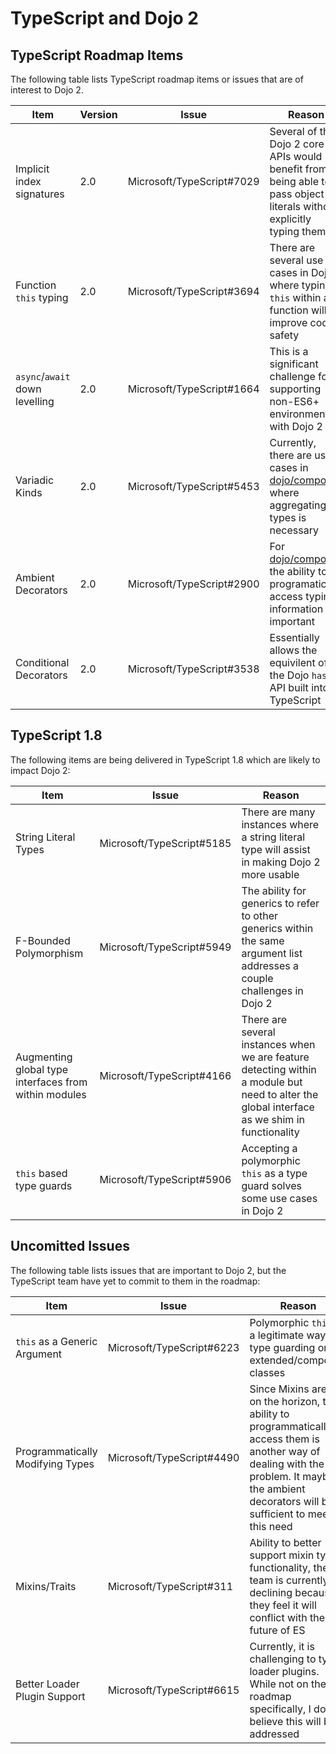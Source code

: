 # TypeScript and Dojo 2

## TypeScript Roadmap Items

The following table lists TypeScript roadmap items or issues that are of interest to Dojo 2.

|Item|Version|Issue|Reason|
|----|-------|-----|------|
|Implicit index signatures|2.0|Microsoft/TypeScript#7029|Several of the Dojo 2 core APIs would benefit from being able to pass object literals without explicitly typing them|
|Function `this` typing|2.0|Microsoft/TypeScript#3694|There are several use cases in Dojo where typing `this` within a function will improve code safety|
|`async`/`await` down levelling|2.0|Microsoft/TypeScript#1664|This is a significant challenge for supporting non-ES6+ environments with Dojo 2|
|Variadic Kinds|2.0|Microsoft/TypeScript#5453|Currently, there are use cases in [dojo/compose](https://github.com/dojo/compose) where aggregating types is necessary|
|Ambient Decorators|2.0|Microsoft/TypeScript#2900|For [dojo/compose](https://github.com/dojo/compose) the ability to programatically access typing information is important|
|Conditional Decorators|2.0|Microsoft/TypeScript#3538|Essentially allows the equivilent of the Dojo `has()` API built into TypeScript|


## TypeScript 1.8

The following items are being delivered in TypeScript 1.8 which are likely to impact Dojo 2:

|Item|Issue|Reason|
|----|-----|------|
|String Literal Types|Microsoft/TypeScript#5185|There are many instances where a string literal type will assist in making Dojo 2 more usable|
|F-Bounded Polymorphism|Microsoft/TypeScript#5949|The ability for generics to refer to other generics within the same argument list addresses a couple challenges in Dojo 2|
|Augmenting global type interfaces from within modules|Microsoft/TypeScript#4166|There are several instances when we are feature detecting within a module but need to alter the global interface as we shim in functionality|
|`this` based type guards|Microsoft/TypeScript#5906|Accepting a polymorphic `this` as a type guard solves some use cases in Dojo 2|

## Uncomitted Issues

The following table lists issues that are important to Dojo 2, but the TypeScript team have yet to commit to them in the roadmap:

|Item|Issue|Reason|
|----|-----|------|
|`this` as a Generic Argument|Microsoft/TypeScript#6223|Polymorphic `this` is a legitimate way of type guarding on extended/composed classes|
|Programmatically Modifying Types|Microsoft/TypeScript#4490|Since Mixins are not on the horizon, the ability to programmatically access them is another way of dealing with the problem.  It maybe the ambient decorators will be sufficient to meet this need|
|Mixins/Traits|Microsoft/TypeScript#311|Ability to better support mixin type functionality, the TS team is currently declining because they feel it will conflict with the future of ES|
|Better Loader Plugin Support|Microsoft/TypeScript#6615|Currently, it is challenging to type loader plugins.  While not on the roadmap specifically, I do believe this will be addressed|
